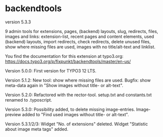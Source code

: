 # backendtools

version 5.3.3

9 admin tools for extensions, pages, (backend) layouts, slug, redirects, files, images and links:
extension-list, recent pages and content elements, used (backend) layouts, import redirects, check redirects, 
delete unused files, show where missing files are used, images with no title/alt-text and linklist.

You find the documentation for this extension at typo3.org:
https://docs.typo3.org/p/fixpunkt/backendtools/master/en-us/

Version 5.0.0:
First version for TYPO3 12 LTS.

Version 5.1.2:
New tool: show where missing files are used.
Bugfix: show meta-data again in "Show images without title- or alt-text".

Version 5.2.0:
Refactored with the rector-tool.
setup.txt and constants.txt renamed to .typoscript.

Version 5.3.0:
Possibility added, to delete missing image-entries.
Image-preview added to "Find used images without title- or alt-text".

Version 5.3.1/2/3:
Widget "No. of extensions" deleted. Widget "Statistic about image meta tags" added.